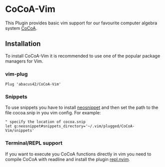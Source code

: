 # CoCoA-Vim

This Plugin provides basic vim support for our favourite computer algebra system [CoCoA](http://cocoa.dima.unige.it/).

## Installation

To install CoCoA-Vim it is recommended to use one of the popular package managers for Vim.

### vim-plug

```vim
Plug 'abacus42/CoCoA-Vim'
```

### Snippets
To use snippets you have to install [neosnippet](https://github.com/Shougo/neosnippet.vim) and then set the path to the
file cocoa.snip in you vim config. For example:

```vim
" specify the location of cocoa.snip
let g:neosnippet#snippets_directory='~/.vim/plugged/CoCoA-Vim/snippets'
```

### Terminal/REPL support

If you want to execute you CoCoA functions directly in vim you need to compile CoCoA with readline and install
the plugin [repl.nvim](https://gitlab.com/HiPhish/repl.nvim).

